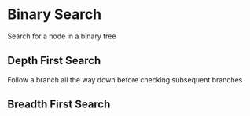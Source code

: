 # Binary Search

Search for a node in a binary tree

## Depth First Search

Follow a branch all the way down before checking subsequent branches

## Breadth First Search